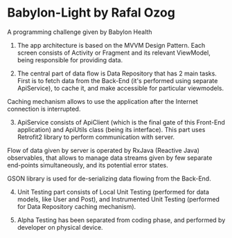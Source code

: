 # Babylon-Light by Rafal Ozog

A programming challenge given by Babylon Health

1. The app architecture is based on the MVVM Design Pattern. Each screen consists of Activity or Fragment and its relevant ViewModel, being responsible for providing data.

2. The central part of data flow is Data Repository that has 2 main tasks. First is to fetch data from the Back-End (it's performed using separate ApiService), to cache it, and make accessible for particular viewmodels.

Caching mechanism allows to use the application after the Internet connection is interrupted.

3. ApiService consists of ApiClient (which is the final gate of this Front-End application) and ApiUtils class (being its interface). This part uses Retrofit2 library to perform communication with server.

Flow of data given by server is operated by RxJava (Reactive Java) observables, that allows to manage data streams given by few separate end-points simultaneously, and its potential error states.

GSON library is used for de-serializing data flowing from the Back-End.

4. Unit Testing part consists of Local Unit Testing (performed for data models, like User and Post), and Instrumented Unit Testing (performed for Data Repository caching mechanism). 

5. Alpha Testing has been separated from coding phase, and performed by developer on physical device.